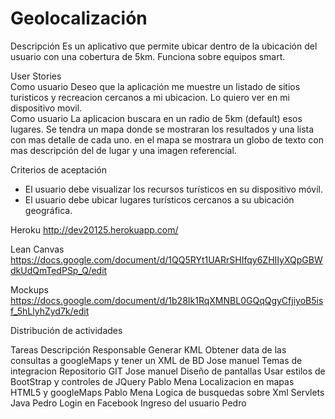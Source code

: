 Geolocalización
===============

Descripción
Es un aplicativo que permite ubicar dentro de la ubicación del usuario con una cobertura de 5km. Funciona sobre equipos smart.

User Stories  	
Como usuario	Deseo que la aplicación me muestre un listado de sitios turisticos y recreacion cercanos a mi ubicacion. 
              Lo quiero ver en mi dispositivo movil.	
Como usuario	La aplicacion buscara en un radio de 5km (default) esos lugares. Se tendra un mapa donde se mostraran los
              resultados y una lista con mas detalle de cada uno. en el mapa se mostrara un globo de texto con mas 
              descripción del de lugar y una imagen referencial.
		
		
Criterios de aceptación		
 -	El usuario debe visualizar los recursos turísticos en su dispositivo móvil.	
 -	El usuario debe ubicar lugares turísticos cercanos a su ubicación geográfica.	

Heroku
	http://dev20125.herokuapp.com/

Lean Canvas	
  	https://docs.google.com/document/d/1QQ5RYt1UARrSHIfqy6ZHIIyXQpGBWdkUdQmTedPSp_Q/edit	
		
Mockups	
  	https://docs.google.com/document/d/1b28Ik1RqXMNBL0GQqQgyCfjiyoB5isf_5hLlyhZyd7k/edit	
		
Distribución de actividades		

Tareas	Descripción	Responsable
Generar KML 	                    Obtener data de las consultas a googleMaps y tener un XML de BD 	  Jose manuel
Temas de integracion	            Repositorio GIT	                                                  Jose manuel
Diseño de pantallas	              Usar estilos de BootStrap y controles de JQuery	                  Pablo Mena
Localizacion en mapas	            HTML5 y googleMaps	                                              Pablo Mena
Logica de busquedas sobre Xml	    Servlets Java	                                                    Pedro
Login en Facebook	                Ingreso del usuario                                               Pedro
		
		
		
		